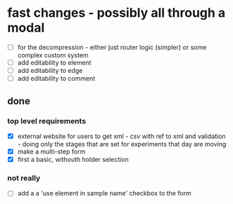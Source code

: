 # fast changes - possibly all through a modal

- [ ] for the decompression - either just router logic (simpler) or some complex custom system
- [ ] add editability to element
- [ ] add editability to edge
- [ ] add editability to comment

## done

### top level requirements

- [x] external website for users to get xml - csv with ref to xml and validation - doing
      only the stages that are set for experiments that day are moving
- [x] make a multi-step form
- [x] first a basic, withouth holder selection

### not really

- [ ] add a a 'use element in sample name' checkbox to the form
